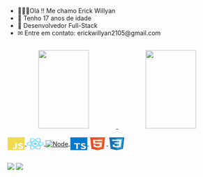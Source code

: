 <div style="align-itens: center; display: flex; flex-direction: column;">
<ul style="align-itens: center; display: flex; flex-direction: column;">
         
<li>👩🏾‍💻Olá !! Me chamo Erick Willyan </li>
<li>🔹 Tenho 17 anos de idade</li> 
<li> 🎯 Desenvolvedor Full-Stack  </li>
<li>✉ Entre em contato: erickwillyan2105@gmail.com </li>
</ul>

<br>

<div align="center">
  <a href="https://github.com/ErickWillyan">
  <img height="180em" width="48%" src="https://github-readme-stats.vercel.app/api?username=ErickWillyan&theme=transparent&show_icons=true"/>
  <img height="180em" width="48%" src="https://github-readme-stats.vercel.app/api/top-langs/?username=ErickWillyan&layout=compact&langs_count=7&theme=transparent"/>
</div>


<div style="display: inline_block"><br>
  <img align="center" alt="Javascript" height="30" width="40" src="https://raw.githubusercontent.com/devicons/devicon/master/icons/javascript/javascript-plain.svg">
  <img align="center" alt="React" height="30" width="40" src="https://raw.githubusercontent.com/devicons/devicon/master/icons/react/react-original.svg">       
  <img align="center" alt="Node" height="30" width="27" src="https://static-00.iconduck.com/assets.00/node-js-icon-454x512-nztofx17.png">
  <img align="center" alt="HTML" height="30" width="40" src="https://github.com/devicons/devicon/blob/master/icons/typescript/typescript-original.svg">
  <img align="center" alt="HTML" height="30" width="40" src="https://raw.githubusercontent.com/devicons/devicon/master/icons/html5/html5-original.svg">
  <img align="center" alt="CSS" height="30" width="40" src="https://raw.githubusercontent.com/devicons/devicon/master/icons/css3/css3-original.svg">
</div>

##

<div> 
  <a href = "mailto:erickwillyan2105@gmail.com"><img src="https://img.shields.io/badge/-Gmail-%23333?style=for-the-badge&logo=gmail&logoColor=white" target="_blank"></a>
  <a href="https://www.linkedin.com/in/erick-willyan-dos-santos-cruz-370245237" target="_blank"><img src="https://img.shields.io/badge/-LinkedIn-%230077B5?style=for-the-badge&logo=linkedin&logoColor=white" target="_blank"></a> 
</div>
          
</div>          
